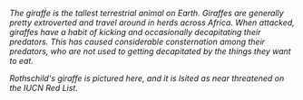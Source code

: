 *The giraffe is the tallest terrestrial animal on Earth. Giraffes are generally pretty extroverted and travel around in herds across Africa. When attacked, giraffes have a habit of kicking and occasionally decapitating their predators. This has caused considerable consternation among their predators, who are not used to getting decapitated by the things they want to eat.*

*Rothschild's giraffe is pictured here, and it is lsited as near threatened on the IUCN Red List.*
